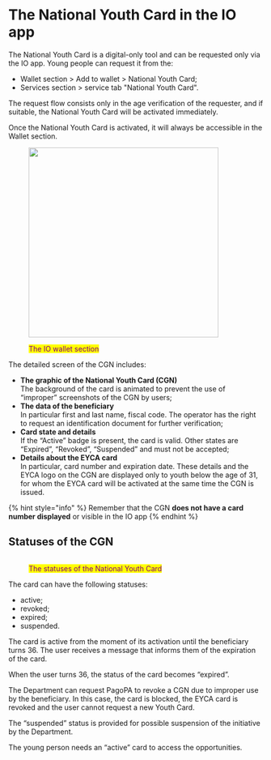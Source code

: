 # The National Youth Card in the IO app

The National Youth Card is a digital-only tool and can be requested only via the IO app. Young people can request it from the:

* Wallet section > Add to wallet > National Youth Card;
* Services section > service tab "National Youth Card".

The request flow consists only in the age verification of the requester, and if suitable, the National Youth Card will be activated immediately.

Once the National Youth Card is activated, it will always be accessible in the Wallet section.

<figure><img src="../.gitbook/assets/image (57).png" alt="" width="375"><figcaption><p><mark style="color:purple;">The IO wallet section</mark></p></figcaption></figure>

The detailed screen of the CGN includes:

* **The graphic of the National Youth Card (CGN)**  
The background of the card is animated to prevent the use of “improper” screenshots of the CGN by users;
* **The data of the beneficiary**  
In particular first and last name, fiscal code. The operator has the right to request an identification document for further verification;
* **Card state and details**  
If the “Active” badge is present, the card is valid. Other states are “Expired”, “Revoked”, “Suspended” and must not be accepted; 
* **Details about the EYCA card**  
In particular, card number and expiration date. These details and the EYCA logo on the CGN are displayed only to youth below the age of 31, for whom the EYCA card will be activated at the same time the CGN is issued.

{% hint style="info" %} Remember that the CGN **does not have a card number displayed**  or visible in the IO app {% endhint %}

## Statuses of the CGN

<figure><img src="../.gitbook/assets/image (54).png" alt=""><figcaption><p><mark style="color:purple;">The statuses of the National Youth Card</mark></p></figcaption></figure>

The card can have the following statuses:

* active;
* revoked;
* expired;
* suspended.

The card is active from the moment of its activation until the beneficiary turns 36. The user receives a message that informs them of the expiration of the card.

When the user turns 36, the status of the card becomes “expired”.

The Department can request PagoPA to revoke a CGN due to improper use by the beneficiary. In this case, the card is blocked, the EYCA card is revoked and the user cannot request a new Youth Card.

The “suspended” status is provided for possible suspension of the initiative by the Department.

The young person needs an “active” card to access the opportunities.